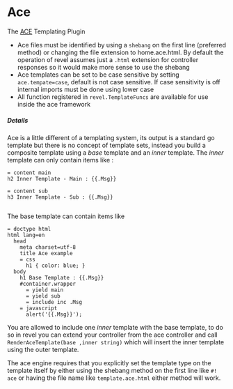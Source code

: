 # Ace 
 The [ACE](https://github.com/yosssi/ace) Templating Plugin

- Ace files must be identified by using a `shebang` on the first line 
(preferred method) or changing the file extension to home.ace.html. 
 By default the operation of revel assumes just a `.html` extension for
 controller responses so it would make more sense to use the shebang
- Ace templates can be set to be case sensitive by setting
`ace.tempate=case`, default is not case sensitive. If case sensitivity
is off internal imports must be done using lower case
- All function registered in `revel.TemplateFuncs` are available for use 
inside the ace framework

##### Details
Ace is a little different of a templating system, its output is a 
standard go template but there is no concept of template sets, 
instead you build a composite template using
 a *base* template and an *inner* template. The 
 *inner* template can only contain items like : 
   ```
= content main
  h2 Inner Template - Main : {{.Msg}}

= content sub
  h3 Inner Template - Sub : {{.Msg}}
     
   ```
The base template can contain items like 
```
= doctype html
html lang=en
  head
    meta charset=utf-8
    title Ace example
    = css
      h1 { color: blue; }
  body
    h1 Base Template : {{.Msg}}
    #container.wrapper
      = yield main
      = yield sub
      = include inc .Msg
    = javascript
      alert('{{.Msg}}');
```

You are allowed to include one *inner* template with the base template,
to do so in revel you can extend your controller from the ace controller
and call `RenderAceTemplate(base ,inner string)` which will insert
the inner template using the outer template.
 
 The ace engine requires that you explicitly set the template type on the
 template itself by either using the shebang method on the first line
 like `#! ace` or having the file name like `template.ace.html` 
 either method will work. 


